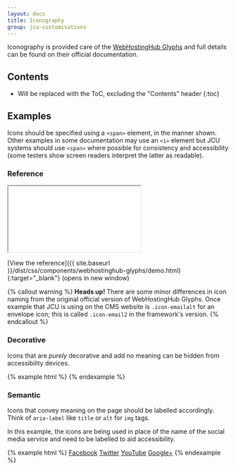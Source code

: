 ```yaml
---
layout: docs
title: Iconography
group: jcu-customisations
---
```


Iconography is provided care of the [WebHostingHub
Glyphs](http://www.webhostinghub.com/glyphs/) and full details can be found on
their official documentation.

## Contents

* Will be replaced with the ToC, excluding the "Contents" header
{:toc}

## Examples



Icons should be specified using a `<span>` element, in the manner shown.  Other
examples in some documentation may use an `<i>` element but JCU systems should
use `<span>` where possible for consistency and accessibility (some testers show
screen readers interpret the latter as readable).


### Reference

<div class="embed-responsive embed-responsive-16by9">
  <iframe class="embed-responsive-item" src="../../dist/css/components/webhostinghub-glyphs/demo.html"></iframe>
</div>

[View the reference]({{ site.baseurl
}}/dist/css/components/webhostinghub-glyphs/demo.html){:target="_blank"} (opens
in new window)

{% callout warning %}
**Heads up!** There are some minor differences in icon naming from the original
official version of WebHostingHub Glyphs.  Once example that JCU is using on the
CMS website is `.icon-emailalt` for an envelope icon; this is called
`.icon-email2` in the framework's version.
{% endcallout %}

### Decorative

Icons that are *purely* decorative and add no meaning can be hidden from
accessibility devices.

{% example html %}
<span class="icon-asterisk" aria-hidden="true"></span>
<span class="icon-plus" aria-hidden="true"></span>
<span class="icon-cloud" aria-hidden="true"></span>
<span class="icon-edit" aria-hidden="true"></span>
<span class="icon-wineglass" aria-hidden="true"></span>
<span class="icon-grid" aria-hidden="true"></span>
{% endexample %}

### Semantic

Icons that convey meaning on the page should be labelled accordingly.  Think of
`aria-label` like `title` or `alt` for `img` tags.

In this example, the icons are being used in place of the name of the social
media service and need to be labelled to aid accessibility.

{% example html %}
<a href="https://www.facebook.com/jamescookuniversity"><span class="sr-only">Facebook</span><span class="icon-circlefacebook" aria-label="Facebook icon"></span></a>
<a href="https://twitter.com/jcu"><span class="sr-only">Twitter</span><span class="icon-circletwitter" aria-label="Twitter icon"></span></a>
<a href="https://www.youtube.com/jamescookuniversity"><span class="sr-only">YouTube</span><span class="icon-youtube" aria-label="YouTube icon"></span></a>
<a href="https://plus.google.com/+jamescookuniversity"><span class="sr-only">Google+</span><span class="icon-circlegoogleplus" aria-label="Google+ icon"></span></a>
{% endexample %}
